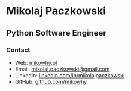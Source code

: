 # Mikolaj Paczkowski

## Python Software Engineer

### Contact

- Web: [mikowhy.pl](https://mikowhy.pl)
- Email: <mikolaj.paczkowski@gmail.com>
- LinkedIn: [linkedin.com/in/mikolajpaczkowski](https://www.linkedin.com/in/mikolajpaczkowski)
- GitHub: [github.com/mikowhy](https://github.com/mikowhy)
